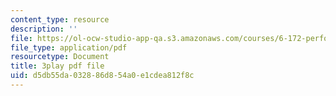 ```yaml
---
content_type: resource
description: ''
file: https://ol-ocw-studio-app-qa.s3.amazonaws.com/courses/6-172-performance-engineering-of-software-systems-fall-2018/d5db55da032886d854a0e1cdea812f8c_bd-mavr5YlA.pdf
file_type: application/pdf
resourcetype: Document
title: 3play pdf file
uid: d5db55da-0328-86d8-54a0-e1cdea812f8c
---
```

